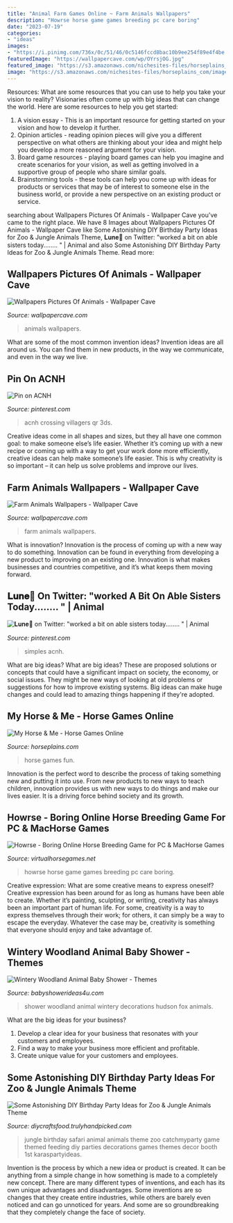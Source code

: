 ```yaml
---
title: "Animal Farm Games Online ~ Farm Animals Wallpapers"
description: "Howrse horse game games breeding pc care boring"
date: "2023-07-19"
categories:
- "ideas"
images:
- "https://i.pinimg.com/736x/0c/51/46/0c5146fccd8bac10b9ee254f89e4f4be.jpg"
featuredImage: "https://wallpapercave.com/wp/OYrsjOG.jpg"
featured_image: "https://s3.amazonaws.com/nichesites-files/horseplains_com/images/games/9940/gallery/29383.jpg"
image: "https://s3.amazonaws.com/nichesites-files/horseplains_com/images/games/9940/gallery/29383.jpg"
---
```



Resources: What are some resources that you can use to help you take your vision to reality?
Visionaries often come up with big ideas that can change the world. Here are some resources to help you get started: 
1. A vision essay - This is an important resource for getting started on your vision and how to develop it further. 
2. Opinion articles - reading opinion pieces will give you a different perspective on what others are thinking about your idea and might help you develop a more reasoned argument for your vision. 
3. Board game resources - playing board games can help you imagine and create scenarios for your vision, as well as getting involved in a supportive group of people who share similar goals. 
4. Brainstorming tools - these tools can help you come up with ideas for products or services that may be of interest to someone else in the business world, or provide a new perspective on an existing product or service.

	

		
searching about Wallpapers Pictures Of Animals - Wallpaper Cave you've came to the right place. We have 8 Images about Wallpapers Pictures Of Animals - Wallpaper Cave like Some Astonishing DIY Birthday Party Ideas for Zoo &amp; Jungle Animals Theme, 𝐋𝐮𝐧𝐞🌿 on Twitter: &quot;worked a bit on able sisters today.....… &quot; | Animal and also Some Astonishing DIY Birthday Party Ideas for Zoo &amp; Jungle Animals Theme. Read more:
		
    
## Wallpapers Pictures Of Animals - Wallpaper Cave

<img loading=lazy src="https://wallpapercave.com/wp/43hSNFc.jpg" onerror="this.onerror=null;this.src='https://tse4.mm.bing.net/th?id=OIP.veXKUW922X1pXTYR0d0tpQHaEo&amp;pid=15.1';" alt="Wallpapers Pictures Of Animals - Wallpaper Cave">

_Source: wallpapercave.com_

>animals wallpapers. 

	

What are some of the most common invention ideas?
Invention ideas are all around us. You can find them in new products, in the way we communicate, and even in the way we live.

    
## Pin On ACNH

<img loading=lazy src="https://i.pinimg.com/736x/85/d4/4d/85d44d384548f719fb9cddf569316e4a.jpg" onerror="this.onerror=null;this.src='https://tse3.mm.bing.net/th?id=OIP.gcVs9JlBSD4lgp32U4iQrQHaEK&amp;pid=15.1';" alt="Pin on ACNH">

_Source: pinterest.com_

>acnh crossing villagers qr 3ds. 

	

Creative ideas come in all shapes and sizes, but they all have one common goal: to make someone else’s life easier. Whether it’s coming up with a new recipe or coming up with a way to get your work done more efficiently, creative ideas can help make someone’s life easier. This is why creativity is so important – it can help us solve problems and improve our lives.

    
## Farm Animals Wallpapers - Wallpaper Cave

<img loading=lazy src="https://wallpapercave.com/wp/OYrsjOG.jpg" onerror="this.onerror=null;this.src='https://tse2.mm.bing.net/th?id=OIP.O8M5v0Ysw91b-KNpmUnPPgHaFj&amp;pid=15.1';" alt="Farm Animals Wallpapers - Wallpaper Cave">

_Source: wallpapercave.com_

>farm animals wallpapers. 

	

What is innovation?
Innovation is the process of coming up with a new way to do something. Innovation can be found in everything from developing a new product to improving on an existing one. Innovation is what makes businesses and countries competitive, and it’s what keeps them moving forward.

    
## 𝐋𝐮𝐧𝐞🌿 On Twitter: &quot;worked A Bit On Able Sisters Today.....… &quot; | Animal

<img loading=lazy src="https://i.pinimg.com/736x/0c/51/46/0c5146fccd8bac10b9ee254f89e4f4be.jpg" onerror="this.onerror=null;this.src='https://tse3.mm.bing.net/th?id=OIP.Ri73mUiapbVvlr6fKbupigHaEK&amp;pid=15.1';" alt="𝐋𝐮𝐧𝐞🌿 on Twitter: &quot;worked a bit on able sisters today.....… &quot; | Animal">

_Source: pinterest.com_

>simples acnh. 

	

What are big ideas?
What are big ideas? These are proposed solutions or concepts that could have a significant impact on society, the economy, or social issues. They might be new ways of looking at old problems or suggestions for how to improve existing systems. Big ideas can make huge changes and could lead to amazing things happening if they're adopted.

    
## My Horse &amp; Me - Horse Games Online

<img loading=lazy src="https://s3.amazonaws.com/nichesites-files/horseplains_com/images/games/9940/gallery/29383.jpg" onerror="this.onerror=null;this.src='https://tse1.mm.bing.net/th?id=OIP.oLBUQFP8NjPqV4_oFhCeUQHaFj&amp;pid=15.1';" alt="My Horse &amp; Me - Horse Games Online">

_Source: horseplains.com_

>horse games fun. 

	

Innovation is the perfect word to describe the process of taking something new and putting it into use. From new products to new ways to teach children, innovation provides us with new ways to do things and make our lives easier. It is a driving force behind society and its growth.

    
## Howrse - Boring Online Horse Breeding Game For PC &amp; MacHorse Games

<img loading=lazy src="http://virtualhorsegames.net/wp-content/uploads/Taking-care-of-horse-in-howrse-online-game.jpg" onerror="this.onerror=null;this.src='https://tse2.mm.bing.net/th?id=OIP.Kescs-9CNz-fpe7nq3wdRwHaEu&amp;pid=15.1';" alt="Howrse - Boring Online Horse Breeding Game for PC &amp; MacHorse Games">

_Source: virtualhorsegames.net_

>howrse horse game games breeding pc care boring. 

	

Creative expression: What are some creative means to express oneself?
Creative expression has been around for as long as humans have been able to create. Whether it’s painting, sculpting, or writing, creativity has always been an important part of human life. For some, creativity is a way to express themselves through their work; for others, it can simply be a way to escape the everyday. Whatever the case may be, creativity is something that everyone should enjoy and take advantage of.

    
## Wintery Woodland Animal Baby Shower - Themes

<img loading=lazy src="https://babyshowerideas4u.com/wp-content/uploads/2016/01/wintery-woodland-animal-baby-shower.jpg" onerror="this.onerror=null;this.src='https://tse2.mm.bing.net/th?id=OIP.CajXzoF4HaUzHm2ZXYCjwwHaJ4&amp;pid=15.1';" alt="Wintery Woodland Animal Baby Shower - Themes">

_Source: babyshowerideas4u.com_

>shower woodland animal wintery decorations hudson fox animals. 

	

What are the big ideas for your business?
1. Develop a clear idea for your business that resonates with your customers and employees.
2. Find a way to make your business more efficient and profitable.
3. Create unique value for your customers and employees.

    
## Some Astonishing DIY Birthday Party Ideas For Zoo &amp; Jungle Animals Theme

<img loading=lazy src="https://diycraftsfood.trulyhandpicked.com/wp-content/uploads/2016/06/Animal-birthday-party_om.jpg" onerror="this.onerror=null;this.src='https://tse4.mm.bing.net/th?id=OIP.LG2I2AQu-lPFxjgb-wwBdwHaLH&amp;pid=15.1';" alt="Some Astonishing DIY Birthday Party Ideas for Zoo &amp; Jungle Animals Theme">

_Source: diycraftsfood.trulyhandpicked.com_

>jungle birthday safari animal animals theme zoo catchmyparty game themed feeding diy parties decorations games themes decor booth 1st karaspartyideas. 

	

Invention is the process by which a new idea or product is created. It can be anything from a simple change in how something is made to a completely new concept. There are many different types of inventions, and each has its own unique advantages and disadvantages. Some inventions are so changes that they create entire industries, while others are barely even noticed and can go unnoticed for years. And some are so groundbreaking that they completely change the face of society.

